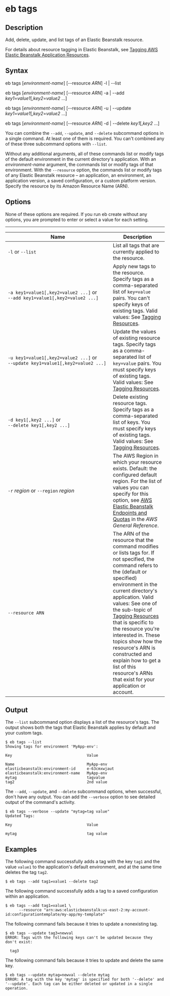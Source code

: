 # eb tags<a name="eb3-tags"></a>

## Description<a name="eb3-tagsdescription"></a>

Add, delete, update, and list tags of an Elastic Beanstalk resource\.

For details about resource tagging in Elastic Beanstalk, see [Tagging AWS Elastic Beanstalk Application Resources](applications-tagging-resources.md)\.

## Syntax<a name="eb3-tagsyntax"></a>

eb tags \[*environment\-name*\] \[\-\-resource *ARN*\] \-l \| \-\-list

eb tags \[*environment\-name*\] \[\-\-resource *ARN*\] \-a \| \-\-add *key1*=*value1*\[,*key2*=*value2* \.\.\.\]

eb tags \[*environment\-name*\] \[\-\-resource *ARN*\] \-u \| \-\-update *key1*=*value1*\[,*key2*=*value2* \.\.\.\]

eb tags \[*environment\-name*\] \[\-\-resource *ARN*\] \-d \| \-\-delete *key1*\[,*key2* \.\.\.\]

You can combine the `--add`, `--update`, and `--delete` subcommand options in a single command\. At least one of them is required\. You can't combined any of these three subcommand options with `--list`\.

Without any additional arguments, all of these commands list or modify tags of the default environment in the current directory's application\. With an *environment\-name* argument, the commands list or modify tags of that environment\. With the `--resource` option, the commands list or modify tags of any Elastic Beanstalk resource – an application, an environment, an application version, a saved configuration, or a custom platform version\. Specify the resource by its Amazon Resource Name \(ARN\)\.

## Options<a name="eb3-tagsoptions"></a>

None of these options are required\. If you run eb create without any options, you are prompted to enter or select a value for each setting\.


****  

|  Name  |  Description  | 
| --- | --- | 
|  `-l` or `--list`  |  List all tags that are currently applied to the resource\.  | 
|  `-﻿a key1=value1[,key2=value2 ...]` or `-﻿-﻿add key1=value1[,key2=value2 ...]`  |  Apply new tags to the resource\. Specify tags as a comma\-separated list of `key=value` pairs\. You can't specify keys of existing tags\. Valid values: See [Tagging Resources](applications-tagging-resources.md)\.  | 
|  `-﻿u key1=value1[,key2=value2 ...]` or `-﻿-﻿update key1=value1[,key2=value2 ...]`  |  Update the values of existing resource tags\. Specify tags as a comma\-separated list of `key=value` pairs\. You must specify keys of existing tags\. Valid values: See [Tagging Resources](applications-tagging-resources.md)\.  | 
|  `-﻿d key1[,key2 ...]` or `-﻿-﻿delete key1[,key2 ...]`  |  Delete existing resource tags\. Specify tags as a comma\-separated list of keys\. You must specify keys of existing tags\. Valid values: See [Tagging Resources](applications-tagging-resources.md)\.  | 
|  `-r` *region* or `--region` *region*  |  The AWS Region in which your resource exists\. Default: the configured default region\. For the list of values you can specify for this option, see [AWS Elastic Beanstalk Endpoints and Quotas](https://docs.aws.amazon.com/general/latest/gr/elasticbeanstalk.html) in the *AWS General Reference*\.  | 
|  `-﻿-﻿resource ARN`  |  The ARN of the resource that the command modifies or lists tags for\. If not specified, the command refers to the \(default or specified\) environment in the current directory's application\. Valid values: See one of the sub\-topic of [Tagging Resources](applications-tagging-resources.md) that is specific to the resource you're interested in\. These topics show how the resource's ARN is constructed and explain how to get a list of this resource's ARNs that exist for your application or account\.  | 

## Output<a name="eb3-tagsoutput"></a>

The `--list` subcommand option displays a list of the resource's tags\. The output shows both the tags that Elastic Beanstalk applies by default and your custom tags\.

```
$ eb tags --list
Showing tags for environment 'MyApp-env':

Key                                 Value

Name                                MyApp-env
elasticbeanstalk:environment-id     e-63cmxwjaut
elasticbeanstalk:environment-name   MyApp-env
mytag                               tagvalue
tag2                                2nd value
```

The `--add`, `--update`, and `--delete` subcommand options, when successful, don't have any output\. You can add the `--verbose` option to see detailed output of the command's activity\.

```
$ eb tags --verbose --update "mytag=tag value"
Updated Tags:

Key                                 Value

mytag                               tag value
```

## Examples<a name="eb3-tagsexamples"></a>

The following command successfully adds a tag with the key `tag1` and the value `value1` to the application's default environment, and at the same time deletes the tag `tag2`\.

```
$ eb tags --add tag1=value1 --delete tag2
```

The following command successfully adds a tag to a saved configuration within an application\.

```
$ eb tags --add tag1=value1 \
      --resource "arn:aws:elasticbeanstalk:us-east-2:my-account-id:configurationtemplate/my-app/my-template"
```

The following command fails because it tries to update a nonexisting tag\.

```
$ eb tags --update tag3=newval
ERROR: Tags with the following keys can't be updated because they don't exist:

  tag3
```

The following command fails because it tries to update and delete the same key\.

```
$ eb tags --update mytag=newval --delete mytag
ERROR: A tag with the key 'mytag' is specified for both '--delete' and '--update'. Each tag can be either deleted or updated in a single operation.
```